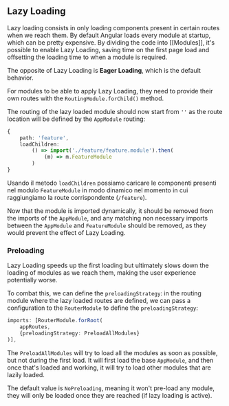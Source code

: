 ## Lazy Loading
Lazy loading consists in only loading components present in certain routes when we reach them. By default Angular loads every module at startup, which can be pretty expensive.
By dividing the code into [[Modules]], it's possible to enable Lazy Loading, saving time on the first page load and offsetting the loading time to when a module is required.

The opposite of Lazy Loading is **Eager Loading**, which is the default behavior.

For modules to be able to apply Lazy Loading, they need to provide their own routes with the `RoutingModule.forChild()` method.

The routing of the lazy loaded module should now start from `''` as the route location will be defined by the `AppModule` routing:
```Typescript
{
	path: 'feature',
	loadChildren:
		() => import('./feature/feature.module').then(
			(m) => m.FeatureModule
		)
}
```
Usando il metodo `loadChildren` possiamo caricare le componenti presenti nel modulo `FeatureModule` in modo dinamico nel momento in cui raggiungiamo la route corrispondente (`/feature`).

Now that the module is imported dynamically, it should be removed from the imports of the `AppModule`, and any matching non necessary imports between the `AppModule` and `FeatureModule` should be removed, as they would prevent the effect of Lazy Loading.
### Preloading
Lazy Loading speeds up the first loading but ultimately slows down the loading of modules as we reach them, making the user experience potentially worse.

To combat this, we can define the `preloadingStrategy`:
in the routing module where the lazy loaded routes are defined, we can pass a configuration to the `RouterModule` to define the `preloadingStrategy`:
```Typescript
imports: [RouterModule.forRoot(
	appRoutes,
	{preloadingStrategy: PreloadAllModules}
)],
```
The `PreloadAllModules` will try to load all the modules as soon as possible, but not during the first load. It will first load the base `AppModule`, and then once that's loaded and working, it will try to load other modules that are lazily loaded.

The default value is `NoPreloading`, meaning it won't pre-load any module, they will only be loaded once they are reached (if lazy loading is active).